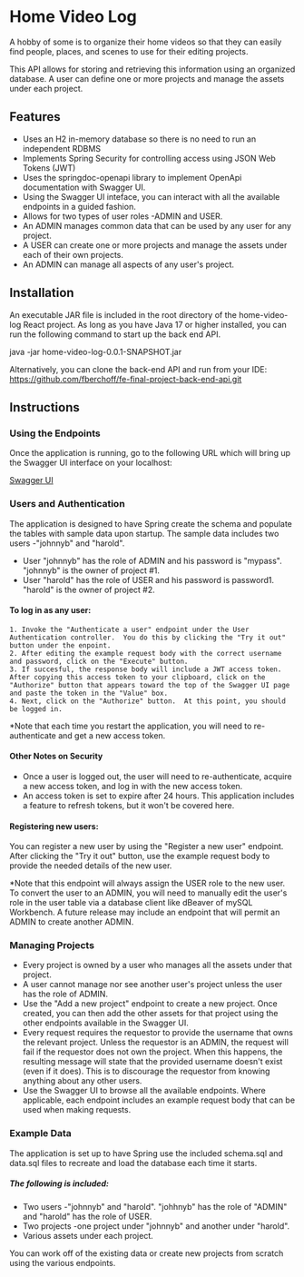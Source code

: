 
# Home Video Log

A hobby of some is to organize their home videos so that they can easily find people, places, and scenes to use for their editing projects.

This API allows for storing and retrieving this information using an organized database. A user can define one or more projects and manage the assets under each project.


## Features

- Uses an H2 in-memory database so there is no need to run an independent RDBMS
- Implements Spring Security for controlling access using JSON Web Tokens (JWT)
- Uses the springdoc-openapi library to implement OpenApi documentation with Swagger UI.
- Using the Swagger UI inteface, you can interact with all the available endpoints in a guided fashion.
- Allows for two types of user roles -ADMIN and USER.  
- An ADMIN manages common data that can be used by any user for any project.
- A USER can create one or more projects and manage the assets under each of their own projects.
- An ADMIN can manage all aspects of any user's project.


## Installation

An executable JAR file is included in the root directory of the home-video-log React project. As long as you have Java 17 or higher installed, you can run the following command to start up the back end API.

java -jar home-video-log-0.0.1-SNAPSHOT.jar

Alternatively, you can clone the back-end API and run from your IDE: https://github.com/fberchoff/fe-final-project-back-end-api.git
    
## Instructions

### Using the Endpoints
Once the application is running, go to the following URL which will bring up the Swagger UI interface on your localhost:

[Swagger UI](localhost:8080/swagger-ui/index.html#/)

### Users and Authentication
The application is designed to have Spring create the schema and populate the tables with sample data upon startup. The sample data includes two users -"johnnyb" and "harold".

- User "johnnyb" has the role of ADMIN and his password is "mypass".  "johnnyb" is the owner of project #1.
- User "harold" has the role of USER and his password is password1.  "harold" is the owner of project #2.

#### To log in as any user:
    1. Invoke the "Authenticate a user" endpoint under the User Authentication controller.  You do this by clicking the "Try it out" button under the enpoint.
    2. After editing the example request body with the correct username and password, click on the "Execute" button.
    3. If succesful, the response body will include a JWT access token. After copying this access token to your clipboard, click on the "Authorize" button that appears toward the top of the Swagger UI page and paste the token in the "Value" box.
    4. Next, click on the "Authorize" button.  At this point, you should be logged in.
*Note that each time you restart the application, you will need to re-authenticate and get a new access token.

#### Other Notes on Security
- Once a user is logged out, the user will need to re-authenticate, acquire a new access token, and log in with the new access token.
- An access token is set to expire after 24 hours. This application includes a feature to refresh tokens, but it won't be covered here.

#### Registering new users:
You can register a new user by using the "Register a new user" endpoint. After clicking the "Try it out" button, use the example request body to provide the needed details of the new user.

*Note that this endpoint will always assign the USER role to the new user. To convert the user to an ADMIN, you will need to manually edit the user's role in the user table via a database client like dBeaver of mySQL Workbench. A future release may include an endpoint that will permit an ADMIN to create another ADMIN.

### Managing Projects
- Every project is owned by a user who manages all the assets under that project.
- A user cannot manage nor see another user's project unless the user has the role of ADMIN.
- Use the "Add a new project" endpoint to create a new project.  Once created, you can then add the other assets for that project using the other endpoints available in the Swagger UI.
- Every request requires the requestor to provide the username that owns the relevant project. Unless the requestor is an ADMIN, the request will fail if the requestor does not own the project. When this happens, the resulting message will state that the provided username doesn't exist (even if it does). This is to discourage the requestor from knowing anything about any other users.
- Use the Swagger UI to browse all the available endpoints. Where applicable, each endpoint includes an example request body that can be used when making requests.

### Example Data
The application is set up to have Spring use the included schema.sql and data.sql files to recreate and load the database each time it starts.

##### The following is included:
- Two users -"johnnyb" and "harold".  "johhnyb" has the role of "ADMIN" and "harold" has the role of USER.
- Two projects -one project under "johnnyb" and another under "harold".
- Various assets under each project.

You can work off of the existing data or create new projects from scratch using the various endpoints.


